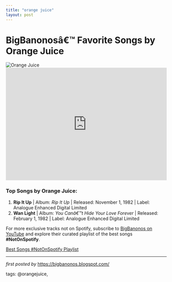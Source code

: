 ```yaml
---
title: "orange juice"
layout: post
---
```

<!-- Title of the Post -->
<h1>BigBanonosâ€™ Favorite Songs by Orange Juice</h1> <!-- Featured Image -->
<div> <img src="https://i.scdn.co/image/ab67616d0000b273724b90c41ed526df80d2ddd4" alt="Orange Juice">
</div> <!-- Spotify Embed -->
<div> <iframe src="https://open.spotify.com/embed/playlist/09wsDZC59LJRQ2gL2BgSpV?utm_source=generator" width="100%" height="352" frameBorder="0" allowfullscreen="" allow="autoplay; clipboard-write; encrypted-media; fullscreen; picture-in-picture" loading="lazy"></iframe>
</div> <!-- Song Information -->
<h3>Top Songs by Orange Juice:</h3>
<ol> <li><strong>Rip It Up</strong> | Album: <em>Rip It Up</em> | Released: November 1, 1982 | Label: Analogue Enhanced Digital Limited</li> <li><strong>Wan Light</strong> | Album: <em>You Canâ€™t Hide Your Love Forever</em> | Released: February 1, 1982 | Label: Analogue Enhanced Digital Limited</li>
</ol>


<!--Subscribe and Playlist Links-->
<div>
    <p>For more exclusive tracks not on Spotify, subscribe to <a href="https://www.youtube.com/@BigBanonos" target="_blank">BigBanonos on YouTube</a> and explore their curated playlist of the best songs <strong>#NotOnSpotify</strong>.</p>
    <p><a href="https://www.youtube.com/playlist?list=PLtuNtuTatqI0kFahUCbtbfenC_ET5O_tr" target="_blank">Best Songs #NotOnSpotify Playlist<br /></a></p></div>

<hr />

<p><em>first posted by</em> <a href="https://bigbanonos.blogspot.com/" rel="noopener" target="_new">https://bigbanonos.blogspot.com/</a></p>

<p>tags: @orangejuice,</p>
